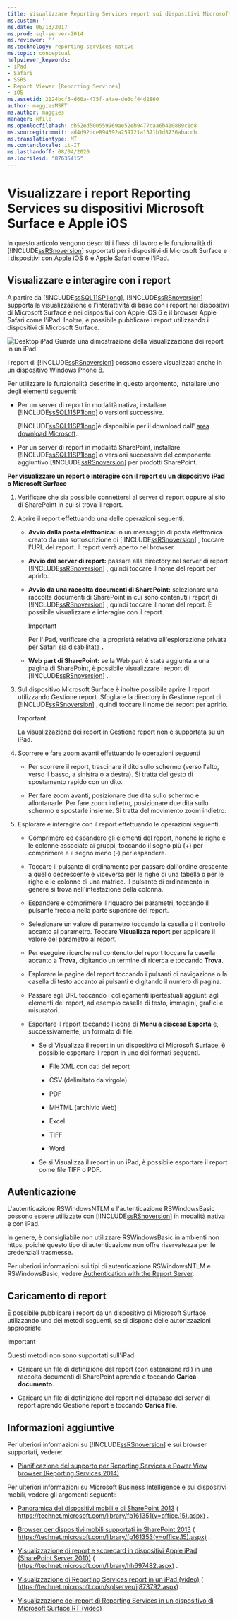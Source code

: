 ```yaml
---
title: Visualizzare Reporting Services report sui dispositivi Microsoft Surface e Apple iOS | Microsoft Docs
ms.custom: ''
ms.date: 06/13/2017
ms.prod: sql-server-2014
ms.reviewer: ''
ms.technology: reporting-services-native
ms.topic: conceptual
helpviewer_keywords:
- iPad
- Safari
- SSRS
- Report Viewer [Reporting Services]
- iOS
ms.assetid: 2124bcf5-d60a-475f-a4ae-de6df44d2860
author: maggiesMSFT
ms.author: maggies
manager: kfile
ms.openlocfilehash: db52ed500559969ae52eb9477caa6b410889c1d8
ms.sourcegitcommit: ad4d92dce894592a259721a1571b1d8736abacdb
ms.translationtype: MT
ms.contentlocale: it-IT
ms.lasthandoff: 08/04/2020
ms.locfileid: "87635415"
---
```

# <a name="view-reporting-services-reports-on-microsoft-surface-devices-and--apple-ios-devices"></a>Visualizzare i report Reporting Services su dispositivi Microsoft Surface e Apple iOS
  In questo articolo vengono descritti i flussi di lavoro e le funzionalità di [!INCLUDE[ssRSnoversion](../includes/ssrsnoversion-md.md)] supportati per i dispositivi di Microsoft Surface e i dispositivi con Apple iOS 6 e Apple Safari come l'iPad.

## <a name="view-and-interact-with-reports"></a>Visualizzare e interagire con i report
 A partire da [!INCLUDE[ssSQL11SP1long](../includes/sssql11sp1long-md.md)], [!INCLUDE[ssRSnoversion](../includes/ssrsnoversion-md.md)] supporta la visualizzazione e l'interattività di base con i report nei dispositivi di Microsoft Surface e nei dispositivi con Apple iOS 6 e il browser Apple Safari come l'iPad. Inoltre, è possibile pubblicare i report utilizzando i dispositivi di Microsoft Surface.

 ![Desktop iPad](media/videothumbnail.jpg "Desktop IPad") Guarda una dimostrazione della visualizzazione dei report in un iPad.

 I report di [!INCLUDE[ssRSnoversion](../includes/ssrsnoversion-md.md)] possono essere visualizzati anche in un dispositivo Windows Phone 8.

 Per utilizzare le funzionalità descritte in questo argomento, installare uno degli elementi seguenti:

-   Per un server di report in modalità nativa, installare [!INCLUDE[ssSQL11SP1long](../includes/sssql11sp1long-md.md)] o versioni successive.

     [!INCLUDE[ssSQL11SP1long](../includes/sssql11sp1long-md.md)]è disponibile per il download dall' [area download Microsoft](https://www.microsoft.com/download/details.aspx?id=35575).

-   Per un server di report in modalità SharePoint, installare [!INCLUDE[ssSQL11SP1long](../includes/sssql11sp1long-md.md)] o versioni successive del componente aggiuntivo [!INCLUDE[ssRSnoversion](../includes/ssrsnoversion-md.md)] per prodotti SharePoint.

 **Per visualizzare un report e interagire con il report su un dispositivo iPad o Microsoft Surface**

1.  Verificare che sia possibile connettersi al server di report oppure al sito di SharePoint in cui si trova il report.

2.  Aprire il report effettuando una delle operazioni seguenti.

    -   **Avvio dalla posta elettronica:** in un messaggio di posta elettronica creato da una sottoscrizione di [!INCLUDE[ssRSnoversion](../includes/ssrsnoversion-md.md)] , toccare l'URL del report. Il report verrà aperto nel browser.

    -   **Avvio dal server di report:** passare alla directory nel server di report [!INCLUDE[ssRSnoversion](../includes/ssrsnoversion-md.md)] , quindi toccare il nome del report per aprirlo.

    -   **Avvio da una raccolta documenti di SharePoint:** selezionare una raccolta documenti di SharePoint in cui sono contenuti i report di [!INCLUDE[ssRSnoversion](../includes/ssrsnoversion-md.md)] , quindi toccare il nome del report. È possibile visualizzare e interagire con il report.

        > [!IMPORTANT]
        >   Per l'iPad, verificare che la proprietà relativa all'esplorazione privata per Safari sia disabilitata **.**

    -   **Web part di SharePoint:** se la Web part è stata aggiunta a una pagina di SharePoint, è possibile visualizzare i report di [!INCLUDE[ssRSnoversion](../includes/ssrsnoversion-md.md)] .

3.  Sul dispositivo Microsoft Surface è inoltre possibile aprire il report utilizzando Gestione report. Sfogliare la directory in Gestione report di [!INCLUDE[ssRSnoversion](../includes/ssrsnoversion-md.md)] , quindi toccare il nome del report per aprirlo.

    > [!IMPORTANT]
    >  La visualizzazione dei report in Gestione report non è supportata su un iPad.

4.  Scorrere e fare zoom avanti effettuando le operazioni seguenti

    -   Per scorrere il report, trascinare il dito sullo schermo (verso l'alto, verso il basso, a sinistra o a destra). Si tratta del gesto di spostamento rapido con un dito.

    -   Per fare zoom avanti, posizionare due dita sullo schermo e allontanarle. Per fare zoom indietro, posizionare due dita sullo schermo e spostarle insieme. Si tratta del movimento zoom indietro.

5.  Esplorare e interagire con il report effettuando le operazioni seguenti.

    -   Comprimere ed espandere gli elementi del report, nonché le righe e le colonne associate ai gruppi, toccando il segno più (+) per comprimere e il segno meno (-) per espandere.

    -   Toccare il pulsante di ordinamento per passare dall'ordine crescente a quello decrescente e viceversa per le righe di una tabella o per le righe e le colonne di una matrice. Il pulsante di ordinamento in genere si trova nell'intestazione della colonna.

    -   Espandere e comprimere il riquadro dei parametri, toccando il pulsante freccia nella parte superiore del report.

    -   Selezionare un valore di parametro toccando la casella o il controllo accanto al parametro. Toccare **Visualizza report** per applicare il valore del parametro al report.

    -   Per eseguire ricerche nel contenuto del report toccare la casella accanto a **Trova**, digitando un termine di ricerca e toccando **Trova**.

    -   Esplorare le pagine del report toccando i pulsanti di navigazione o la casella di testo accanto ai pulsanti e digitando il numero di pagina.

    -   Passare agli URL toccando i collegamenti ipertestuali aggiunti agli elementi del report, ad esempio caselle di testo, immagini, grafici e misuratori.

    -   Esportare il report toccando l'icona di **Menu a discesa Esporta** e, successivamente, un formato di file.

        -   Se si Visualizza il report in un dispositivo di Microsoft Surface, è possibile esportare il report in uno dei formati seguenti.

            -   File XML con dati del report

            -   CSV (delimitato da virgole)

            -   PDF

            -   MHTML (archivio Web)

            -   Excel

            -   TIFF

            -   Word

        -   Se si Visualizza il report in un iPad, è possibile esportare il report come file TIFF o PDF.

## <a name="authentication"></a>Autenticazione
 L'autenticazione RSWindowsNTLM e l'autenticazione RSWindowsBasic possono essere utilizzate con [!INCLUDE[ssRSnoversion](../includes/ssrsnoversion-md.md)] in modalità nativa e con iPad.

 In genere, è consigliabile non utilizzare RSWindowsBasic in ambienti non https, poiché questo tipo di autenticazione non offre riservatezza per le credenziali trasmesse.

 Per ulteriori informazioni sui tipi di autenticazione RSWindowsNTLM e RSWindowsBasic, vedere [Authentication with the Report Server](security/authentication-with-the-report-server.md).

## <a name="uploading-reports"></a>Caricamento di report
 È possibile pubblicare i report da un dispositivo di Microsoft Surface utilizzando uno dei metodi seguenti, se si dispone delle autorizzazioni appropriate.

> [!IMPORTANT]
>  Questi metodi non sono supportati sull'iPad.

-   Caricare un file di definizione del report (con estensione rdl) in una raccolta documenti di SharePoint aprendo e toccando **Carica documento**.

-   Caricare un file di definizione del report nel database del server di report aprendo Gestione report e toccando **Carica file**.

## <a name="additional-information"></a>Informazioni aggiuntive
 Per ulteriori informazioni su [!INCLUDE[ssRSnoversion](../includes/ssrsnoversion-md.md)] e sui browser supportati, vedere:

-   [Pianificazione del supporto per Reporting Services e Power View browser &#40;Reporting Services 2014&#41;](../../2014/reporting-services/browser-support-for-reporting-services-and-power-view.md)

 Per ulteriori informazioni su Microsoft Business Intelligence e sui dispositivi mobili, vedere gli argomenti seguenti:

-   [Panoramica dei dispositivi mobili e di SharePoint 2013](https://technet.microsoft.com/library/fp161351\(v=office.15\).aspx) ( https://technet.microsoft.com/library/fp161351(v=office.15).aspx) .

-   [Browser per dispositivi mobili supportati in SharePoint 2013](https://technet.microsoft.com/library/fp161353\(v=office.15\).aspx) ( https://technet.microsoft.com/library/fp161353(v=office.15).aspx) .

-   [Visualizzazione di report e scorecard in dispositivi Apple iPad (SharePoint Server 2010)](https://technet.microsoft.com/library/hh697482.aspx) ( https://technet.microsoft.com/library/hh697482.aspx) .

-   [Visualizzazione di Reporting Services report in un iPad (video)](https://technet.microsoft.com/sqlserver/jj873792.aspx) ( https://technet.microsoft.com/sqlserver/jj873792.aspx) .

-   [Visualizzazione dei report di Reporting Services in un dispositivo di Microsoft Surface RT (video)](https://technet.microsoft.com/sqlserver/dn146017)


